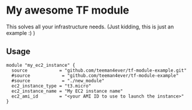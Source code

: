 # My awesome TF module
This solves all your infrastructure needs. (Just kidding, this is just an example :) )

## Usage
~~~~~~
module "my_ec2_instance" {
  source            = "github.com/teeman4ever/tf-module-example.git"
  #source            = "github.com/teeman4ever/tf-module-example"
  #source            = "./new_module"
  ec2_instance_type = "t3.micro"
  ec2_instance_name = "My EC2 instance name"
  ec2_ami_id        = "<your AMI ID to use to launch the instance>"
}
~~~~~~